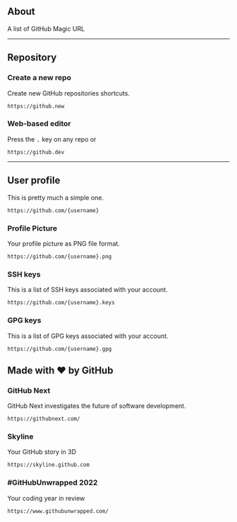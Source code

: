 ## About
A list of GitHub Magic URL

---

## Repository

### Create a new repo
Create new GitHub repositories shortcuts.
```
https://github.new
```

### Web-based editor
Press the <kbd>.</kbd> key on any repo or
```
https://github.dev
```

---

## User profile
This is pretty much a simple one.
```
https://github.com/{username}
```

### Profile Picture
Your profile picture as PNG file format.
```
https://github.com/{username}.png
```

### SSH keys
This is a list of SSH keys associated with your account.
```
https://github.com/{username}.keys
```

### GPG keys
This is a list of GPG keys associated with your account.
```
https://github.com/{username}.gpg
```

## Made with ♥ by GitHub

### GitHub Next
GitHub Next investigates the future of software development.
```
https://githubnext.com/
```

### Skyline
Your GitHub story in 3D
```
https://skyline.github.com
```

### #GitHubUnwrapped 2022
Your coding year in review
```
https://www.githubunwrapped.com/
```
